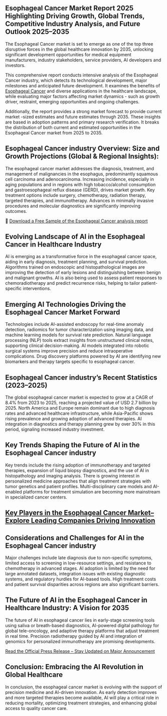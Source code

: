 ## Esophageal Cancer Market Report 2025 Highlighting Driving Growth, Global Trends, Competitive Industry Analysis, and Future Outlook 2025–2035

The Esophageal Cancer market is set to emerge as one of the top three disruptive forces in the global healthcare innovation by 2035, unlocking significant development opportunities for medical equipment manufacturers, industry stakeholders, service providers, AI developers and investors.

This comprehensive report conducts intensive analysis of the Esophageal Cancer industry, which detects its technological development, major milestones and anticipated future development. It examines the benefits of [Esophageal Cancer](https://www.marketresearchfuture.com/reports/esophageal-cancer-market-3280) and diverse applications in the healthcare landscape, while evaluating major factors affecting market dynamics - such as growth driver, restraint, emerging opportunities and ongoing challenges.

Additionally, the report provides a strong market forecast to provide current market -sized estimates and future estimates through 2035. These insights are based in adoption patterns and primary research verification. It breaks the distribution of both current and estimated opportunities in the Esophageal Cancer market from 2025 to 2035.

## Esophageal Cancer industry Overview: Size and Growth Projections (Global & Regional Insights):

The esophageal cancer market addresses the diagnosis, treatment, and management of malignancies in the esophagus, predominantly squamous cell carcinoma and adenocarcinoma. Increasing incidence, especially in aging populations and in regions with high tobacco/alcohol consumption and gastroesophageal reflux disease (GERD), drives market growth. Key treatment options include surgery, chemotherapy, radiation therapy, targeted therapies, and immunotherapy. Advances in minimally invasive procedures and molecular diagnostics are significantly improving outcomes.

🎯 [Download a Free Sample of the Esophageal Cancer analysis report](https://www.marketresearchfuture.com/sample_request/3280)

## Evolving Landscape of AI in the Esophageal Cancer in Healthcare Industry

AI is emerging as a transformative force in the esophageal cancer space, aiding in early diagnosis, treatment planning, and survival prediction. Algorithms trained on endoscopic and histopathological images are improving the detection of early lesions and distinguishing between benign and malignant growths. AI is also being used to assess patient responses to chemoradiotherapy and predict recurrence risks, helping to tailor patient-specific interventions.

## Emerging AI Technologies Driving the Esophageal Cancer Market Forward

Technologies include AI-assisted endoscopy for real-time anomaly detection, radiomics for tumor characterization using imaging data, and machine learning models for survival rate prediction. Natural language processing (NLP) tools extract insights from unstructured clinical notes, supporting clinical decision-making. AI models integrated into robotic surgical systems improve precision and reduce intraoperative complications. Drug discovery platforms powered by AI are identifying new biomarkers and therapy targets specific to esophageal cancer.

## Esophageal Cancer industry’s Recent Statistics (2023–2025)

The global esophageal cancer market is expected to grow at a CAGR of 8.4% from 2023 to 2025, reaching a projected value of USD 2.7 billion by 2025. North America and Europe remain dominant due to high diagnosis rates and advanced healthcare infrastructure, while Asia-Pacific shows rising prevalence and growing adoption of advanced therapies. AI integration in diagnostics and therapy planning grew by over 30% in this period, signaling increased industry investment.

## Key Trends Shaping the Future of AI in the Esophageal Cancer industry

Key trends include the rising adoption of immunotherapy and targeted therapies, expansion of liquid biopsy diagnostics, and the use of AI in histopathology and imaging analysis. There is growing interest in personalized medicine approaches that align treatment strategies with tumor genetics and patient profiles. Multi-disciplinary care models and AI-enabled platforms for treatment simulation are becoming more mainstream in specialized cancer centers.

## [Key Players in the Esophageal Cancer Market– Explore Leading Companies Driving Innovation](https://www.marketresearchfuture.com/reports/esophageal-cancer-market/companies)

## Considerations and Challenges for AI in the Esophageal Cancer industry

Major challenges include late diagnosis due to non-specific symptoms, limited access to screening in low-resource settings, and resistance to chemotherapy in advanced stages. AI adoption is limited by the need for large annotated datasets, integration issues with existing diagnostic systems, and regulatory hurdles for AI-based tools. High treatment costs and patient survival disparities across regions are also significant barriers.

## The Future of AI in the Esophageal Cancer in Healthcare Industry: A Vision for 2035

The future of AI in esophageal cancer lies in early-stage screening tools using saliva or breath-based diagnostics, AI-powered digital pathology for global tele-oncology, and adaptive therapy platforms that adjust treatment in real time. Precision radiotherapy guided by AI and integration of genomics for personalized immunotherapy are promising developments.

[Read the Official Press Release – Stay Updated on Major Announcement](https://www.marketresearchfuture.com/reports/esophageal-cancer-market-3280)

## Conclusion: Embracing the AI Revolution in Global Healthcare

In conclusion, the esophageal cancer market is evolving with the support of precision medicine and AI-driven innovation. As early detection improves and more targeted therapies become available, AI will play a critical role in reducing mortality, optimizing treatment strategies, and enhancing global access to quality cancer care. 
